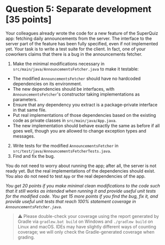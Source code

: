 # Question 5: Separate development [35 points]

Your colleagues already wrote the code for a new feature of the SuperQuiz app: fetching daily announcements from the server.
The interface to the server part of the feature has been fully specified, even if not implemented yet.
Your task is to write a test suite for the client.
In fact, one of your coworkers claims that there is a bug in the announcements fetcher.

1. Make the minimal modifications necessary in `src/main/java/AnnouncementsFetcher.java` to make it testable:
  - The modified `AnnouncementsFetcher` should have no hardcoded dependencies on its environment.
  - The new dependencies should be interfaces, with `AnnouncementsFetcher`'s constructor taking implementations as parameters.
  - Ensure that any dependency you extract is a package-private interface in that same file.
  - Put real implementations of those dependencies based on the existing code as private classes in `src/main/java/App.java`.
  - The new implementation should behave exactly the same as before if all goes well, though you are allowed to change exception types and messages.
2. Write tests for the modified `AnnouncementsFetcher` in `src/test/java/AnnouncementsFetcherTests.java`.
3. Find and fix the bug.

You do not need to worry about running the app; after all, the server is not ready yet. But the real implementations of the dependencies should exist.
You also do not need to test `App` or the real dependencies of the app.

_You get 20 points if you make minimal clean modifications to the code such that it still works as intended when running it and provide useful unit tests for the modified code._
_You get 15 more points if you find the bug, fix it, and provide useful unit tests that reach 100% statement coverage in `AnnouncementsFetcher.java`._

> :warning: Please double-check your coverage using the report generated by Gradle via `gradlew.bat build` on Windows and `./gradlew build` on Linux and macOS.
> IDEs may have slightly different ways of counting coverage; we will only check the Gradle-generated coverage when grading.
